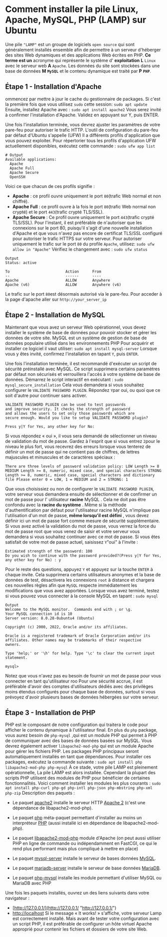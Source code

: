 # Comment installer la pile Linux, Apache, MySQL, PHP (LAMP) sur Ubuntu

Une pile `"LAMP"` est un groupe de logiciels `open source` qui sont généralement installés ensemble afin de permettre à un serveur d'héberger des sites Web dynamiques et des applications Web écrites en PHP. **Ce terme est un** acronyme qui représente le système d' **exploitation** **L** `Linux` avec le serveur web **A** `Apache`. Les données du site sont stockées dans une base de données **M** **`MySQL`** et le contenu dynamique est traité par **P** **`PHP`**.

## Étape 1 - Installation d'Apache

ommencez par mettre à jour le cache du gestionnaire de packages. Si c'est la première fois que vous utilisez `sudo` cette session: `sudo apt update` Ensuite, installez Apache avec : `sudo apt install apache2`
Vous serez invité à confirmer l'installation d'Apache. Validez en appuyant sur Y, puis ENTER.

Une fois l'installation terminée, vous devrez ajuster les paramètres de votre pare-feu pour autoriser le trafic HTTP.
L'outil de configuration du pare-feu par défaut d'Ubuntu s'appelle (UFW)
Il a différents profils d'application que vous pouvez exploiter. Pour répertorier tous les profils d'application UFW actuellement disponibles, exécutez cette commande : `sudo ufw app list`

```{SHELL}
# Output
Available applications:
  Apache
  Apache Full
  Apache Secure
  OpenSSH

```

Voici ce que chacun de ces profils signifie :

- **Apache** : ce profil ouvre uniquement le port `80`(trafic Web normal et non chiffré).
- **Apache Full** : ce profil ouvre à la fois le port `80`(trafic Web normal non crypté) et le port `443`(trafic crypté TLS/SSL).
- **Apache Secure** : Ce profil ouvre uniquement le port `443`(trafic crypté TLS/SSL).
Pour l'instant, il est préférable de n'autoriser que les connexions sur le port 80, puisqu'il s'agit d'une nouvelle installation d'Apache et que vous n'avez pas encore de certificat TLS/SSL configuré pour autoriser le trafic HTTPS sur votre serveur.
Pour autoriser uniquement le trafic sur le port `80` du profile `Apache`, utilisez: `sudo ufw allow in "Apache"` Vérifiez le changement avec : `sudo ufw status`

```
Output
Status: active

To                         Action      From
--                         ------      ----                           
Apache                     ALLOW       Anywhere                         
Apache (v6)                ALLOW       Anywhere (v6)
```

Le trafic sur le port `80`est désormais autorisé via le pare-feu.
Pour acceder à la page d'apache aller sur `http://your_server_ip`

## Étape 2 - Installation de MySQL

Maintenant que vous avez un serveur Web opérationnel, vous devez installer le système de base de données pour pouvoir stocker et gérer les données de votre site. MySQL est un système de gestion de base de données populaire utilisé dans les environnements PHP
Pour acquérir et installer ce logiciel il vaut utiliser:
`sudo apt install mysql-server`
Lorsque vous y êtes invité, confirmez l'installation en tapant `Y`, puis `ENTER`.

Une fois l'installation terminée, il est recommandé d'exécuter un script de sécurité préinstallé avec MySQL. Ce script supprimera certains paramètres par défaut non sécurisés et verrouillera l'accès à votre système de base de données. Démarrez le script interactif en exécutant :
`sudo mysql_secure_installation`
Cela vous demandera si vous souhaitez configurer le `VALIDATE PASSWORD PLUGIN`.
Répondez `Y`par oui, ou quoi que ce soit d'autre pour continuer sans activer.

```{MYSQL}
VALIDATE PASSWORD PLUGIN can be used to test passwords
and improve security. It checks the strength of password
and allows the users to set only those passwords which are
secure enough. Would you like to setup VALIDATE PASSWORD plugin?

Press y|Y for Yes, any other key for No:
```

Si vous répondez « oui », il vous sera demandé de sélectionner un niveau de validation du mot de passe. Gardez à l'esprit que si vous entrez `2`pour le niveau le plus fort, vous recevrez des erreurs lorsque vous tenterez de définir un mot de passe qui ne contient pas de chiffres, de lettres majuscules et minuscules et de caractères spéciaux :

```{SHELL}
There are three levels of password validation policy: LOW Length >= 8 MEDIUM Length >= 8, numeric, mixed case, and special characters STRONG Length >= 8, numeric, mixed case, special characters and dictionary file Please enter 0 = LOW, 1 = MEDIUM and 2 = STRONG: 1
```

Que vous choisissiez ou non de configurer le `VALIDATE PASSWORD PLUGIN`, votre serveur vous demandera ensuite de sélectionner et de confirmer un mot de passe pour l' utilisateur **racine** MySQL . Cela ne doit pas être confondu avec la **racine du système** .
Même si la méthode d'authentification par défaut pour l'utilisateur racine MySQL n'implique pas l'utilisation d'un mot de passe, **même lorsqu'il est défini** , vous devez définir ici un mot de passe fort comme mesure de sécurité supplémentaire.
Si vous avez activé la validation du mot de passe, vous verrez la force du mot de passe root que vous venez de saisir et votre serveur vous demandera si vous souhaitez continuer avec ce mot de passe. Si vous êtes satisfait de votre mot de passe actuel, saisissez `Y`"oui" à l'invite :

```{SHELL}
Estimated strength of the password: 100 
Do you wish to continue with the password provided?(Press y|Y for Yes, any other key for No) : y
```

Pour le reste des questions, appuyez `Y` et appuyez sur la touche `ENTER` à chaque invite. Cela supprimera certains utilisateurs anonymes et la base de données de test, désactivera les connexions `root` à distance et chargera ces nouvelles règles afin que `MySQL` respecte immédiatement les modifications que vous avez apportées.
Lorsque vous avez terminé, testez si vous pouvez vous connecter à la console MySQL en tapant :
`sudo mysql`

```{MYSQL}
Output
Welcome to the MySQL monitor.  Commands end with ; or \g.
Your MySQL connection id is 10
Server version: 8.0.28-0ubuntu4 (Ubuntu)

Copyright (c) 2000, 2022, Oracle and/or its affiliates.

Oracle is a registered trademark of Oracle Corporation and/or its
affiliates. Other names may be trademarks of their respective
owners.

Type 'help;' or '\h' for help. Type '\c' to clear the current input statement.

mysql> 
```

Notez que vous n'avez pas eu besoin de fournir un mot de passe pour vous connecter en tant qu'utilisateur roo
Pour une sécurité accrue, il est préférable d'avoir des comptes d'utilisateurs dédiés avec des privilèges moins étendus configurés pour chaque base de données, surtout si vous prévoyez d'avoir plusieurs bases de données hébergées sur votre serveur.

## Étape 3 - Installation de PHP

PHP est le composant de notre configuration qui traitera le code pour afficher le contenu dynamique à l'utilisateur final. En plus du `php` package, vous aurez besoin de `php-mysql` ,qui est un module PHP qui permet à PHP de communiquer avec des bases de données basées sur MySQL.
Vous devrez également activer `libapache2-mod-php` qui est un module Apache pour gérer les fichiers PHP.
Les packages PHP principaux seront automatiquement installés en tant que dépendances.
Pour installer ces packages, exécutez la commande suivante : `sudo apt install php libapache2-mod-php php-mysql`
À ce stade, votre pile LAMP est pleinement opérationnelle,
La pile LAMP est alors installée. Cependant la plupart des scripts PHP utilisent des modules de PHP pour bénéficier de certaines fonctionnalités.
Voici comment installer les modules les plus courants :
`sudo apt install php-curl php-gd php-intl php-json php-mbstring php-xml php-zip`
Description des paquets :

- Le paquet [apache2](apt://apache2 "apt://apache2") installe le serveur HTTP [Apache 2](https://doc.ubuntu-fr.org/apache2 "apache2") (c'est une dépendance de libapache2-mod-php).

- Le paquet [php](apt://php "apt://php") méta-paquet permettant d'installer au moins un interpréteur [PHP](https://doc.ubuntu-fr.org/php "php") (aussi installé ici en dépendance de libapache2-mod-php).

- Le paquet [libapache2-mod-php](apt://libapache2-mod-php "apt://libapache2-mod-php") module d'Apache (on peut aussi utiliser PHP en ligne de commande ou indépendamment en FastCGI, ce qui le rend plus performant mais plus compliqué à mettre en place)

- Le paquet [mysql-server](apt://mysql-server "apt://mysql-server") installe le serveur de bases données [MySQL](https://doc.ubuntu-fr.org/mysql "mysql").

- Le paquet [mariadb-server](apt://mariadb-server "apt://mariadb-server") installe le serveur de base données [MariaDB](https://doc.ubuntu-fr.org/mariadb "mariadb").

- Le paquet [php-mysql](apt://php-mysql "apt://php-mysql") installe les module permettant d'utiliser MySQL ou MariaDB avec PHP

Une fois les paquets installés, ouvrez un des liens suivants dans votre navigateur :

- [http://127.0.0.1/](http://127.0.0.1/ "http://127.0.0.1/")
- [http://localhost](http://localhost/ "http://localhost")
Si le message « It works! » s'affiche, votre serveur Lamp est correctement installé.
 Mais avant de tester votre configuration avec un script PHP, il est préférable de configurer un hôte virtuel Apache approprié pour contenir les fichiers et dossiers de votre site Web.
